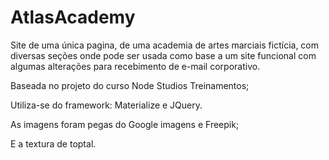 # AtlasAcademy
Site de uma única pagina, de uma academia de artes marciais fictícia, com diversas seções onde pode ser usada como base a um site funcional com algumas alterações para recebimento de e-mail corporativo.

Baseada no projeto do curso Node Studios Treinamentos;

Utiliza-se do framework: Materialize e JQuery.

As imagens foram pegas do Google imagens e Freepik;

E a textura de toptal.
